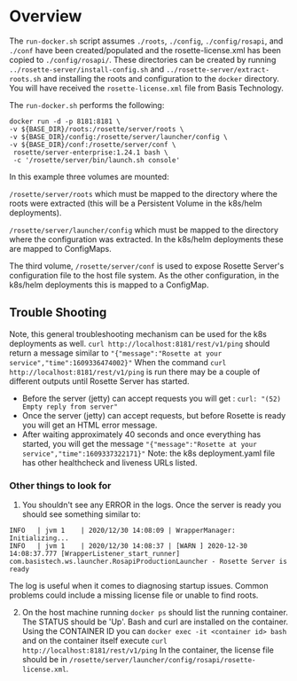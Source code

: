 # Overview
The `run-docker.sh` script assumes `./roots`, `./config`, `./config/rosapi`, and `./conf` have been created/populated and the rosette-license.xml has been copied to `./config/rosapi/`. These directories can be created by running `../rosette-server/install-config.sh` and `../rosette-server/extract-roots.sh` and installing the roots and configuration to the `docker` directory. You will have received the `rosette-license.xml` file from Basis Technology. 

The `run-docker.sh` performs the following:
```
docker run -d -p 8181:8181 \
-v ${BASE_DIR}/roots:/rosette/server/roots \
-v ${BASE_DIR}/config:/rosette/server/launcher/config \
-v ${BASE_DIR}/conf:/rosette/server/conf \
 rosette/server-enterprise:1.24.1 bash \
 -c '/rosette/server/bin/launch.sh console'
```

In this example three volumes are mounted:

`/rosette/server/roots` which must be mapped to the directory where the roots were extracted (this will be a Persistent Volume in the k8s/helm deployments).

`/rosette/server/launcher/config` which must be mapped to the directory where the configuration was extracted. In the k8s/helm deployments these are mapped to ConfigMaps.

The third volume, `/rosette/server/conf` is used to expose Rosette Server's configuration file to the host file system. As the other configuration, in the k8s/helm deployments this is mapped to a ConfigMap.

## Trouble Shooting
Note, this general troubleshooting mechanism can be used for the k8s deployments as well.
`curl http://localhost:8181/rest/v1/ping` should return a message similar to `"{"message":"Rosette at your service","time":1609336474002}"`
When the command `curl http://localhost:8181/rest/v1/ping` is run there may be a couple of different outputs until Rosette Server has started.
* Before the server (jetty) can accept requests you will get : `curl: "(52) Empty reply from server"`
* Once the server (jetty) can accept requests, but before Rosette is ready you will get an HTML error message.
* After waiting approximately 40 seconds and once everything has started, you will get the message `"{"message":"Rosette at your service","time":1609337322171}"`  Note: the k8s deployment.yaml file has other healthcheck and liveness URLs listed.

### Other things to look for
1. You shouldn't see any ERROR in the logs. Once the server is ready you should see something similar to:

```
INFO   | jvm 1    | 2020/12/30 14:08:09 | WrapperManager: Initializing...
INFO   | jvm 1    | 2020/12/30 14:08:37 | [WARN ] 2020-12-30 14:08:37.777 [WrapperListener_start_runner] com.basistech.ws.launcher.RosapiProductionLauncher - Rosette Server is ready
```
The log is useful when it comes to diagnosing startup issues. Common problems could include a missing license file or unable to find roots.

2. On the host machine running `docker ps` should list the running container. The STATUS should be 'Up'. Bash and curl are installed on the container. Using the CONTAINER ID you can `docker exec -it <container id> bash`  and on the container itself execute `curl http://localhost:8181/rest/v1/ping` In the container, the license file should be in `/rosette/server/launcher/config/rosapi/rosette-license.xml`.
